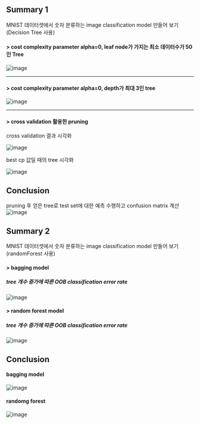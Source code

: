 ## Summary 1

MNIST 데이터셋에서 숫자 분류하는 image classification model 만들어 보기 (Decision Tree 사용) 

#### > cost complexity parameter alpha=0, leaf node가 가지는 최소 데이터수가 50인 Tree
![image](https://user-images.githubusercontent.com/87505072/130914627-d8432420-73eb-49d1-9aee-01f0303f5830.png)

---

#### > cost complexity parameter alpha=0, depth가 최대 3인 tree 
![image](https://user-images.githubusercontent.com/87505072/130914692-6421b346-8ce3-4de6-81f1-9f2c59222820.png)

---

#### > cross validation 활용한 pruning

cross validation 결과 시각화 

![image](https://user-images.githubusercontent.com/87505072/130914812-dfcd5b98-31bc-4ca4-91aa-f032c5f1d8d6.png)

best cp 값일 때의 tree 시각화 

![image](https://user-images.githubusercontent.com/87505072/130915027-4814011b-3ee0-41e2-9289-8ae838709fe7.png)


## Conclusion
pruning 후 얻은 tree로 test set에 대한 예측 수행하고 confusion matrix 계산 
![image](https://user-images.githubusercontent.com/87505072/130915254-35868fd2-7c6a-45b7-a161-e16fcae35f5f.png)

## Summary 2

MNIST 데이터셋에서 숫자 분류하는 image classification model 만들어 보기 (randomForest 사용) 

#### > bagging model 

##### tree 개수 증가에 따른 OOB classification error rate 
![image](https://user-images.githubusercontent.com/87505072/130915765-4687ddcd-49de-45e8-9ea3-1afb285d4e34.png)

#### > random forest model 

##### tree 개수 증가에 따른 OOB classification error rate
![image](https://user-images.githubusercontent.com/87505072/130915890-a8f69bbd-5dc1-408c-9b22-ed14864c755b.png)

## Conclusion 

#### bagging model 
![image](https://user-images.githubusercontent.com/87505072/130916631-065532aa-dd9c-403d-a804-a0acad60e5f6.png)

#### randomg forest 
![image](https://user-images.githubusercontent.com/87505072/130916668-236dd982-5749-4042-962b-8237e593650f.png)
